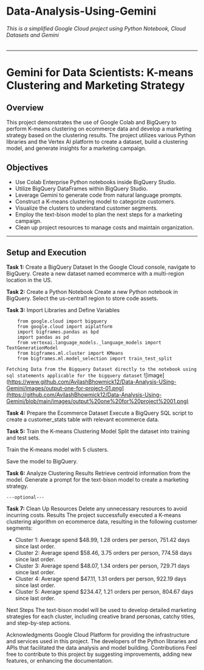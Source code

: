 # Data-Analysis-Using-Gemini
###### This is a simplified Google Cloud project using Python Notebook, Cloud Datasets and Gemini

---

# **Gemini for Data Scientists: K-means Clustering and Marketing Strategy**
## **Overview**
This project demonstrates the use of Google Colab and BigQuery to perform K-means clustering on ecommerce data and develop a marketing strategy based on the clustering results. The project utilizes various Python libraries and the Vertex AI platform to create a dataset, build a clustering model, and generate insights for a marketing campaign.

## **Objectives**
* Use Colab Enterprise Python notebooks inside BigQuery Studio.
* Utilize BigQuery DataFrames within BigQuery Studio.
* Leverage Gemini to generate code from natural language prompts.
* Construct a K-means clustering model to categorize customers.
* Visualize the clusters to understand customer segments.
* Employ the text-bison model to plan the next steps for a marketing campaign.
* Clean up project resources to manage costs and maintain organization.
---

## **Setup and Execution**
**Task 1:** Create a BigQuery Dataset
In the Google Cloud console, navigate to BigQuery.
Create a new dataset named ecommerce with a multi-region location in the US.

**Task 2:** Create a Python Notebook
Create a new Python notebook in BigQuery.
Select the us-central1 region to store code assets.

**Task 3:** Import Libraries and Define Variables

```
    from google.cloud import bigquery
    from google.cloud import aiplatform
    import bigframes.pandas as bpd
    import pandas as pd
    from vertexai.language_models._language_models import TextGenerationModel
    from bigframes.ml.cluster import KMeans
    from bigframes.ml.model_selection import train_test_split
```

`Fetching Data from the Bigquery Dataset directly to the notebook using sql statements applicable for the bigquery dataset`
![image](https://www.github.com/AvilashBhowmick12/Data-Analysis-USing-Gemini/images/output-one-for-project-01.png](https://github.com/AvilashBhowmick12/Data-Analysis-Using-Gemini/blob/main/images/output%20one%20for%20project%2001.png)

**Task 4:** Prepare the Ecommerce Dataset
Execute a BigQuery SQL script to create a customer_stats table with relevant ecommerce data.

**Task 5:** Train the K-means Clustering Model
Split the dataset into training and test sets.

Train the K-means model with 5 clusters.

Save the model to BigQuery.

**Task 6:** Analyze Clustering Results
Retrieve centroid information from the model.
Generate a prompt for the text-bison model to create a marketing strategy.

`---optional---`

**Task 7:** Clean Up Resources
Delete any unnecessary resources to avoid incurring costs.
Results
The project successfully executed a K-means clustering algorithm on ecommerce data, resulting in the following customer segments:

* Cluster 1: Average spend $48.99, 1.28 orders per person, 751.42 days since last order.
* Cluster 2: Average spend $58.46, 3.75 orders per person, 774.58 days since last order.
* Cluster 3: Average spend $48.07, 1.34 orders per person, 729.71 days since last order.
* Cluster 4: Average spend $47.11, 1.31 orders per person, 922.19 days since last order.
* Cluster 5: Average spend $234.47, 1.21 orders per person, 804.67 days since last order.

Next Steps
The text-bison model will be used to develop detailed marketing strategies for each cluster, including creative brand personas, catchy titles, and step-by-step actions.

Acknowledgments
Google Cloud Platform for providing the infrastructure and services used in this project.
The developers of the Python libraries and APIs that facilitated the data analysis and model building.
Contributions
Feel free to contribute to this project by suggesting improvements, adding new features, or enhancing the documentation.
